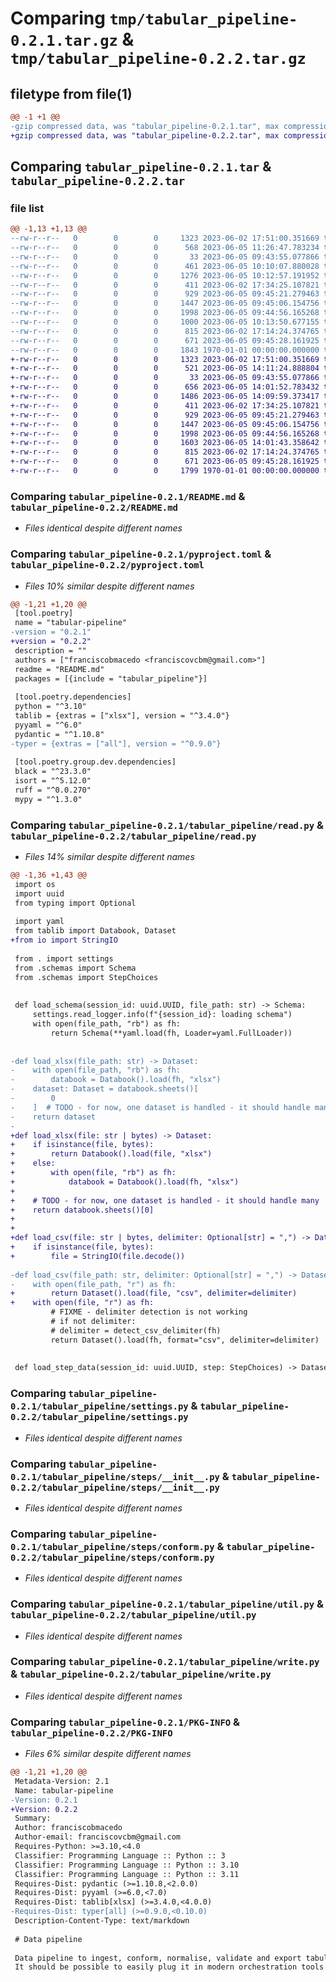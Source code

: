 # Comparing `tmp/tabular_pipeline-0.2.1.tar.gz` & `tmp/tabular_pipeline-0.2.2.tar.gz`

## filetype from file(1)

```diff
@@ -1 +1 @@
-gzip compressed data, was "tabular_pipeline-0.2.1.tar", max compression
+gzip compressed data, was "tabular_pipeline-0.2.2.tar", max compression
```

## Comparing `tabular_pipeline-0.2.1.tar` & `tabular_pipeline-0.2.2.tar`

### file list

```diff
@@ -1,13 +1,13 @@
--rw-r--r--   0        0        0     1323 2023-06-02 17:51:00.351669 tabular_pipeline-0.2.1/README.md
--rw-r--r--   0        0        0      568 2023-06-05 11:26:47.783234 tabular_pipeline-0.2.1/pyproject.toml
--rw-r--r--   0        0        0       33 2023-06-05 09:43:55.077866 tabular_pipeline-0.2.1/tabular_pipeline/__init__.py
--rw-r--r--   0        0        0      461 2023-06-05 10:10:07.880028 tabular_pipeline-0.2.1/tabular_pipeline/pipeline.py
--rw-r--r--   0        0        0     1276 2023-06-05 10:12:57.191952 tabular_pipeline-0.2.1/tabular_pipeline/read.py
--rw-r--r--   0        0        0      411 2023-06-02 17:34:25.107821 tabular_pipeline-0.2.1/tabular_pipeline/schemas.py
--rw-r--r--   0        0        0      929 2023-06-05 09:45:21.279463 tabular_pipeline-0.2.1/tabular_pipeline/settings.py
--rw-r--r--   0        0        0     1447 2023-06-05 09:45:06.154756 tabular_pipeline-0.2.1/tabular_pipeline/steps/__init__.py
--rw-r--r--   0        0        0     1998 2023-06-05 09:44:56.165268 tabular_pipeline-0.2.1/tabular_pipeline/steps/conform.py
--rw-r--r--   0        0        0     1000 2023-06-05 10:13:50.677155 tabular_pipeline-0.2.1/tabular_pipeline/steps/load.py
--rw-r--r--   0        0        0      815 2023-06-02 17:14:24.374765 tabular_pipeline-0.2.1/tabular_pipeline/util.py
--rw-r--r--   0        0        0      671 2023-06-05 09:45:28.161925 tabular_pipeline-0.2.1/tabular_pipeline/write.py
--rw-r--r--   0        0        0     1843 1970-01-01 00:00:00.000000 tabular_pipeline-0.2.1/PKG-INFO
+-rw-r--r--   0        0        0     1323 2023-06-02 17:51:00.351669 tabular_pipeline-0.2.2/README.md
+-rw-r--r--   0        0        0      521 2023-06-05 14:11:24.888804 tabular_pipeline-0.2.2/pyproject.toml
+-rw-r--r--   0        0        0       33 2023-06-05 09:43:55.077866 tabular_pipeline-0.2.2/tabular_pipeline/__init__.py
+-rw-r--r--   0        0        0      656 2023-06-05 14:01:52.783432 tabular_pipeline-0.2.2/tabular_pipeline/pipeline.py
+-rw-r--r--   0        0        0     1486 2023-06-05 14:09:59.373417 tabular_pipeline-0.2.2/tabular_pipeline/read.py
+-rw-r--r--   0        0        0      411 2023-06-02 17:34:25.107821 tabular_pipeline-0.2.2/tabular_pipeline/schemas.py
+-rw-r--r--   0        0        0      929 2023-06-05 09:45:21.279463 tabular_pipeline-0.2.2/tabular_pipeline/settings.py
+-rw-r--r--   0        0        0     1447 2023-06-05 09:45:06.154756 tabular_pipeline-0.2.2/tabular_pipeline/steps/__init__.py
+-rw-r--r--   0        0        0     1998 2023-06-05 09:44:56.165268 tabular_pipeline-0.2.2/tabular_pipeline/steps/conform.py
+-rw-r--r--   0        0        0     1603 2023-06-05 14:01:43.358642 tabular_pipeline-0.2.2/tabular_pipeline/steps/load.py
+-rw-r--r--   0        0        0      815 2023-06-02 17:14:24.374765 tabular_pipeline-0.2.2/tabular_pipeline/util.py
+-rw-r--r--   0        0        0      671 2023-06-05 09:45:28.161925 tabular_pipeline-0.2.2/tabular_pipeline/write.py
+-rw-r--r--   0        0        0     1799 1970-01-01 00:00:00.000000 tabular_pipeline-0.2.2/PKG-INFO
```

### Comparing `tabular_pipeline-0.2.1/README.md` & `tabular_pipeline-0.2.2/README.md`

 * *Files identical despite different names*

### Comparing `tabular_pipeline-0.2.1/pyproject.toml` & `tabular_pipeline-0.2.2/pyproject.toml`

 * *Files 10% similar despite different names*

```diff
@@ -1,21 +1,20 @@
 [tool.poetry]
 name = "tabular-pipeline"
-version = "0.2.1"
+version = "0.2.2"
 description = ""
 authors = ["franciscobmacedo <franciscovcbm@gmail.com>"]
 readme = "README.md"
 packages = [{include = "tabular_pipeline"}]
 
 [tool.poetry.dependencies]
 python = "^3.10"
 tablib = {extras = ["xlsx"], version = "^3.4.0"}
 pyyaml = "^6.0"
 pydantic = "^1.10.8"
-typer = {extras = ["all"], version = "^0.9.0"}
 
 [tool.poetry.group.dev.dependencies]
 black = "^23.3.0"
 isort = "^5.12.0"
 ruff = "^0.0.270"
 mypy = "^1.3.0"
```

### Comparing `tabular_pipeline-0.2.1/tabular_pipeline/read.py` & `tabular_pipeline-0.2.2/tabular_pipeline/read.py`

 * *Files 14% similar despite different names*

```diff
@@ -1,36 +1,43 @@
 import os
 import uuid
 from typing import Optional
 
 import yaml
 from tablib import Databook, Dataset
+from io import StringIO
 
 from . import settings
 from .schemas import Schema
 from .schemas import StepChoices
 
 
 def load_schema(session_id: uuid.UUID, file_path: str) -> Schema:
     settings.read_logger.info(f"{session_id}: loading schema")
     with open(file_path, "rb") as fh:
         return Schema(**yaml.load(fh, Loader=yaml.FullLoader))
 
 
-def load_xlsx(file_path: str) -> Dataset:
-    with open(file_path, "rb") as fh:
-        databook = Databook().load(fh, "xlsx")
-    dataset: Dataset = databook.sheets()[
-        0
-    ]  # TODO - for now, one dataset is handled - it should handle many
-    return dataset
-
+def load_xlsx(file: str | bytes) -> Dataset:
+    if isinstance(file, bytes):
+        return Databook().load(file, "xlsx")
+    else:
+        with open(file, "rb") as fh:
+            databook = Databook().load(fh, "xlsx")
+
+    # TODO - for now, one dataset is handled - it should handle many
+    return databook.sheets()[0]
+
+
+def load_csv(file: str | bytes, delimiter: Optional[str] = ",") -> Dataset:
+    if isinstance(file, bytes):
+        file = StringIO(file.decode())
 
-def load_csv(file_path: str, delimiter: Optional[str] = ",") -> Dataset:
-    with open(file_path, "r") as fh:
+        return Dataset().load(file, "csv", delimiter=delimiter)
+    with open(file, "r") as fh:
         # FIXME - delimiter detection is not working
         # if not delimiter:
         # delimiter = detect_csv_delimiter(fh)
         return Dataset().load(fh, format="csv", delimiter=delimiter)
 
 
 def load_step_data(session_id: uuid.UUID, step: StepChoices) -> Dataset:
```

### Comparing `tabular_pipeline-0.2.1/tabular_pipeline/settings.py` & `tabular_pipeline-0.2.2/tabular_pipeline/settings.py`

 * *Files identical despite different names*

### Comparing `tabular_pipeline-0.2.1/tabular_pipeline/steps/__init__.py` & `tabular_pipeline-0.2.2/tabular_pipeline/steps/__init__.py`

 * *Files identical despite different names*

### Comparing `tabular_pipeline-0.2.1/tabular_pipeline/steps/conform.py` & `tabular_pipeline-0.2.2/tabular_pipeline/steps/conform.py`

 * *Files identical despite different names*

### Comparing `tabular_pipeline-0.2.1/tabular_pipeline/util.py` & `tabular_pipeline-0.2.2/tabular_pipeline/util.py`

 * *Files identical despite different names*

### Comparing `tabular_pipeline-0.2.1/tabular_pipeline/write.py` & `tabular_pipeline-0.2.2/tabular_pipeline/write.py`

 * *Files identical despite different names*

### Comparing `tabular_pipeline-0.2.1/PKG-INFO` & `tabular_pipeline-0.2.2/PKG-INFO`

 * *Files 6% similar despite different names*

```diff
@@ -1,21 +1,20 @@
 Metadata-Version: 2.1
 Name: tabular-pipeline
-Version: 0.2.1
+Version: 0.2.2
 Summary: 
 Author: franciscobmacedo
 Author-email: franciscovcbm@gmail.com
 Requires-Python: >=3.10,<4.0
 Classifier: Programming Language :: Python :: 3
 Classifier: Programming Language :: Python :: 3.10
 Classifier: Programming Language :: Python :: 3.11
 Requires-Dist: pydantic (>=1.10.8,<2.0.0)
 Requires-Dist: pyyaml (>=6.0,<7.0)
 Requires-Dist: tablib[xlsx] (>=3.4.0,<4.0.0)
-Requires-Dist: typer[all] (>=0.9.0,<0.10.0)
 Description-Content-Type: text/markdown
 
 # Data pipeline
 
 Data pipeline to ingest, conform, normalise, validate and export tabular data files (for now) given yml schema(s) as the only source of truth.
 It should be possible to easily plug it in modern orchestration tools such as Airflow and Dagster.
```

